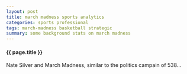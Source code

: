 ```yaml
--- 
layout: post
title: march madness sports analytics
categories: sports professional
tags: march-madness basketball strategic
summary: some background stats on march madness
---
```


#### {{ page.title }} 
<p class="meta">Nate Silver and March Madness, similar to the politics campain of 538...</p>

